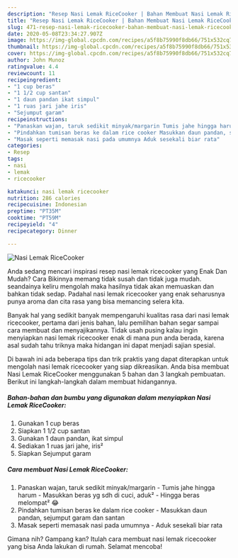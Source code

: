 ```yaml
---
description: "Resep Nasi Lemak RiceCooker | Bahan Membuat Nasi Lemak RiceCooker Yang Enak dan Simpel"
title: "Resep Nasi Lemak RiceCooker | Bahan Membuat Nasi Lemak RiceCooker Yang Enak dan Simpel"
slug: 471-resep-nasi-lemak-ricecooker-bahan-membuat-nasi-lemak-ricecooker-yang-enak-dan-simpel
date: 2020-05-08T23:34:27.907Z
image: https://img-global.cpcdn.com/recipes/a5f8b75990f8db66/751x532cq70/nasi-lemak-ricecooker-foto-resep-utama.jpg
thumbnail: https://img-global.cpcdn.com/recipes/a5f8b75990f8db66/751x532cq70/nasi-lemak-ricecooker-foto-resep-utama.jpg
cover: https://img-global.cpcdn.com/recipes/a5f8b75990f8db66/751x532cq70/nasi-lemak-ricecooker-foto-resep-utama.jpg
author: John Munoz
ratingvalue: 4.4
reviewcount: 11
recipeingredient:
- "1 cup beras"
- "1 1/2 cup santan"
- "1 daun pandan ikat simpul"
- "1 ruas jari jahe iris"
- "Sejumput garam"
recipeinstructions:
- "Panaskan wajan, taruk sedikit minyak/margarin Tumis jahe hingga harum Masukkan beras yg sdh di cuci, aduk²  Hingga beras melompat² 😂"
- "Pindahkan tumisan beras ke dalam rice cooker Masukkan daun pandan, sejumput garam dan santan"
- "Masak seperti memasak nasi pada umumnya Aduk sesekali biar rata"
categories:
- Resep
tags:
- nasi
- lemak
- ricecooker

katakunci: nasi lemak ricecooker 
nutrition: 286 calories
recipecuisine: Indonesian
preptime: "PT35M"
cooktime: "PT59M"
recipeyield: "4"
recipecategory: Dinner

---
```



![Nasi Lemak RiceCooker](https://img-global.cpcdn.com/recipes/a5f8b75990f8db66/751x532cq70/nasi-lemak-ricecooker-foto-resep-utama.jpg)

Anda sedang mencari inspirasi resep nasi lemak ricecooker yang Enak Dan Mudah? Cara Bikinnya memang tidak susah dan tidak juga mudah. seandainya keliru mengolah maka hasilnya tidak akan memuaskan dan bahkan tidak sedap. Padahal nasi lemak ricecooker yang enak seharusnya punya aroma dan cita rasa yang bisa memancing selera kita.



Banyak hal yang sedikit banyak mempengaruhi kualitas rasa dari nasi lemak ricecooker, pertama dari jenis bahan, lalu pemilihan bahan segar sampai cara membuat dan menyajikannya. Tidak usah pusing kalau ingin menyiapkan nasi lemak ricecooker enak di mana pun anda berada, karena asal sudah tahu triknya maka hidangan ini dapat menjadi sajian spesial.


Di bawah ini ada beberapa tips dan trik praktis yang dapat diterapkan untuk mengolah nasi lemak ricecooker yang siap dikreasikan. Anda bisa membuat Nasi Lemak RiceCooker menggunakan 5 bahan dan 3 langkah pembuatan. Berikut ini langkah-langkah dalam membuat hidangannya.

<!--inarticleads1-->

##### Bahan-bahan dan bumbu yang digunakan dalam menyiapkan Nasi Lemak RiceCooker:

1. Gunakan 1 cup beras
1. Siapkan 1 1/2 cup santan
1. Gunakan 1 daun pandan, ikat simpul
1. Sediakan 1 ruas jari jahe, iris²
1. Siapkan Sejumput garam




<!--inarticleads2-->

##### Cara membuat Nasi Lemak RiceCooker:

1. Panaskan wajan, taruk sedikit minyak/margarin - Tumis jahe hingga harum - Masukkan beras yg sdh di cuci, aduk²  - Hingga beras melompat² 😂
1. Pindahkan tumisan beras ke dalam rice cooker - Masukkan daun pandan, sejumput garam dan santan
1. Masak seperti memasak nasi pada umumnya - Aduk sesekali biar rata




Gimana nih? Gampang kan? Itulah cara membuat nasi lemak ricecooker yang bisa Anda lakukan di rumah. Selamat mencoba!
